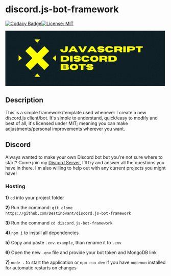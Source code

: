 # discord.js-bot-framework

[![Codacy Badge](https://api.codacy.com/project/badge/Grade/7090099b5a5d4a1c9bd83602b326fa82)](https://app.codacy.com/gh/Destinovant/discord.js-bot-framework?utm_source=github.com&utm_medium=referral&utm_content=Destinovant/discord.js-bot-framework&utm_campaign=Badge_Grade_Settings)[![License: MIT](https://img.shields.io/badge/License-MIT-yellow.svg)](https://opensource.org/licenses/MIT)

![JDB](src/assets/JDBWide.png)

## Description
This is a simple framework/template used whenever I create a new discord.js client/bot. It's simple to understand, quick/easy to modify and best of all, it's licensed under MIT; meaning you can make adjustments/personal improvements wherever you want.

## Discord
Always wanted to make your own Discord bot but you're not sure where to start? Come join my [Discord Server](https://discord.gg/KfHFhGNPvz), I'll try and answer all the questions you have in there. I'm also willing to help out with any current projects you might have!

### Hosting
**1)** `cd` into your project folder

**2)** Run the command: `git clone https://github.com/Destinovant/discord.js-bot-framework`

**3)** Run the command `cd discord.js-bot-framework`

**4)** `npm i` to install all dependencies

**5)** Copy and paste `.env.example`, than rename it to `.env`

**6)** Open the new `.env` file and provide your bot token and MongoDB link

**7)** `node .` to start the application or `npm run dev` if you have `nodemon` installed for automatic restarts on changes